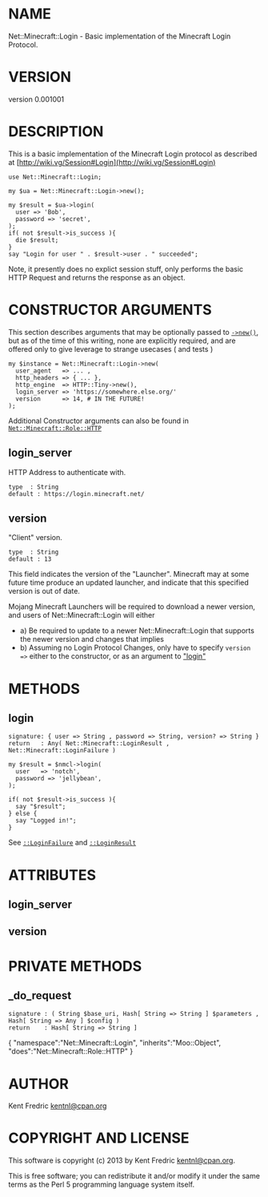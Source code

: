 # NAME

Net::Minecraft::Login - Basic implementation of the Minecraft Login Protocol.

# VERSION

version 0.001001

# DESCRIPTION

This is a basic implementation of the Minecraft Login protocol as described at [http://wiki.vg/Session#Login](http://wiki.vg/Session#Login)

    use Net::Minecraft::Login;

    my $ua = Net::Minecraft::Login->new();

    my $result = $ua->login(
      user => 'Bob',
      password => 'secret',
    );
    if( not $result->is_success ){
      die $result;
    }
    say "Login for user " . $result->user . " succeeded";

Note, it presently does no explict session stuff, only performs the basic HTTP Request and returns the response as an object.

# CONSTRUCTOR ARGUMENTS

This section describes arguments that may be optionally passed to [`->new()`](#new), but as of the time of this writing, none are explicitly required,
and are offered only to give leverage to strange usecases ( and tests )

    my $instance = Net::Minecraft::Login->new(
      user_agent   => ... ,
      http_headers => { ... },
      http_engine  => HTTP::Tiny->new(),
      login_server => 'https://somewhere.else.org/'
      version      => 14, # IN THE FUTURE!
    );

Additional Constructor arguments can also be found in [`Net::Minecraft::Role::HTTP`](https://metacpan.org/pod/Net::Minecraft::Role::HTTP)

## login\_server

HTTP Address to authenticate with.

    type  : String
    default : https://login.minecraft.net/

## version

"Client" version.

    type  : String
    default : 13

This field indicates the version of the "Launcher". Minecraft may at some future time produce an updated launcher, and indicate that this specified version is out of date.

Mojang Minecraft Launchers will be required to download a newer version, and users of Net::Minecraft::Login will either

- a) Be required to update to a newer Net::Minecraft::Login that supports the newer version and changes that implies
- b) Assuming no Login Protocol Changes, only have to specify `version =>` either to the constructor, or as an argument to ["login"](#login)

# METHODS

## login

    signature: { user => String , password => String, version? => String }
    return   : Any( Net::Minecraft::LoginResult , Net::Minecraft::LoginFailure )

    my $result = $nmcl->login(
      user   => 'notch',
      password => 'jellybean',
    );

    if( not $result->is_success ){
      say "$result";
    } else {
      say "Logged in!";
    }

See [`::LoginFailure`](https://metacpan.org/pod/Net::Minecraft::LoginFailure) and [`::LoginResult`](https://metacpan.org/pod/Net::Minecraft::LoginResult)

# ATTRIBUTES

## login\_server

## version

# PRIVATE METHODS

## \_do\_request

    signature : ( String $base_uri, Hash[ String => String ] $parameters , Hash[ String => Any ] $config )
    return    : Hash[ String => String ]

{
    "namespace":"Net::Minecraft::Login",
    "inherits":"Moo::Object",
    "does":"Net::Minecraft::Role::HTTP"
}



# AUTHOR

Kent Fredric <kentnl@cpan.org>

# COPYRIGHT AND LICENSE

This software is copyright (c) 2013 by Kent Fredric <kentnl@cpan.org>.

This is free software; you can redistribute it and/or modify it under
the same terms as the Perl 5 programming language system itself.
